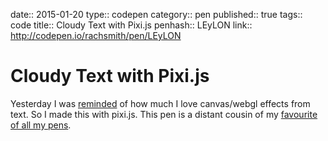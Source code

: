 date:: 2015-01-20
type:: codepen
category:: pen
published:: true
tags:: code
title:: Cloudy Text with Pixi.js
penhash:: LEyLON
link:: http://codepen.io/rachsmith/pen/LEyLON

# Cloudy Text with Pixi.js

Yesterday I was <a href="http://codepen.io/natewiley/pen/jEmWYP">reminded</a> of how much I love canvas/webgl effects from text. So I made this with pixi.js. This pen is a distant cousin of my <a href="http://codepen.io/rachsmith/pen/fBoiD">favourite of all my pens</a>.
